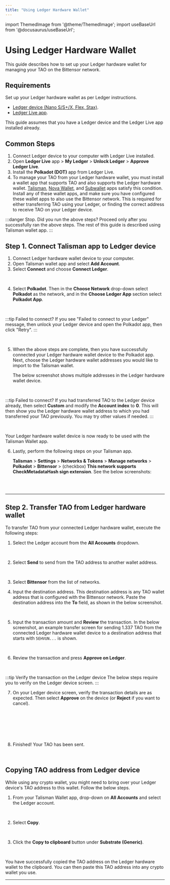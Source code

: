 ```yaml
---
title: "Using Ledger Hardware Wallet"
---
```


import ThemedImage from '@theme/ThemedImage';
import useBaseUrl from '@docusaurus/useBaseUrl';

# Using Ledger Hardware Wallet

This guide describes how to set up your Ledger hardware wallet for managing your TAO on the Bittensor network. 

## Requirements

Set up your Ledger hardware wallet as per Ledger instructions. 

- [Ledger device (Nano S/S+/X, Flex, Stax)](https://www.ledger.com/).
- [Ledger Live app](https://www.ledger.com/ledger-live).

This guide assumes that you have a Ledger device and the Ledger Live app installed already. 

## Common Steps

1. Connect Ledger device to your computer with Ledger Live installed.
2. Open **Ledger Live** app > **My Ledger** > **Unlock Ledger** > **Approve Ledger Live**.
3. Install the **Polkadot (DOT)** app from Ledger Live.
4. To manage your TAO from your Ledger hardware wallet, you must install a wallet app that supports TAO and also supports the Ledger hardware wallet. [Talisman](https://www.talisman.xyz/), [Nova Wallet](https://novawallet.io/), and [Subwallet](https://www.subwallet.app/) apps satisfy this condition. Install any of these wallet apps, and make sure you have configured these wallet apps to also use the Bittensor network. This is required for either transferring TAO using your Ledger, or finding the correct address to receive TAO on your Ledger device.

:::danger Stop. Did you run the above steps? 
Proceed only after you successfully ran the above steps. The rest of this guide is described using Talisman wallet app.
:::

## Step 1. Connect Talisman app to Ledger device 
  
  1. Connect Ledger hardware wallet device to your computer.
  2. Open Talisman wallet app and select **Add Account**.
  3. Select **Connect** and choose **Connect Ledger**.

<center id="Talisman-1.3">
<ThemedImage
alt="Talisman-1.3"
sources={{
    light: useBaseUrl('/img/docs/ledger-hw-wallet//Talisman/Talisman-1.3.png'),
    dark: useBaseUrl('/img/docs/ledger-hw-wallet//Talisman/Talisman-1.3.png'),
  }}
style={{width: 900}}
/>
</center>
<br />

  4. Select **Polkadot**. Then in the **Choose Network** drop-down select  **Polkadot** as the network, and in the **Choose Ledger App** section select **Polkadot App**.

<center id="Talisman-1.4">
<ThemedImage
alt="Talisman-1.4"
sources={{
    light: useBaseUrl('/img/docs/ledger-hw-wallet//Talisman/Talisman-1.4.png'),
    dark: useBaseUrl('/img/docs/ledger-hw-wallet//Talisman/Talisman-1.4.png'),
  }}
style={{width: 900}}
/>
</center>
<br />

:::tip Failed to connect?
If you see "Failed to connect to your Ledger" message, then unlock your Ledger device and open the Polkadot app, then click "Retry".
:::

<center id="Talisman-1.4a">
<ThemedImage
alt="Talisman-1.4a"
sources={{
    light: useBaseUrl('/img/docs/ledger-hw-wallet//Talisman/Talisman-1.4a.png'),
    dark: useBaseUrl('/img/docs/ledger-hw-wallet//Talisman/Talisman-1.4a.png'),
  }}
style={{width: 900}}
/>
</center>
<br />

  5. When the above steps are complete, then you have successfully connected your Ledger hardware wallet device to the Polkadot app. Next, choose the Ledger hardware wallet addresses you would like to import to the Talisman wallet. 
  
      The below screenshot shows multiple addresses in the Ledger hardware wallet device.
   
<center id="Talisman-1.4a">
<ThemedImage
alt="Talisman-1.4a"
sources={{
    light: useBaseUrl('/img/docs/ledger-hw-wallet//Talisman/Talisman-1.5.png'),
    dark: useBaseUrl('/img/docs/ledger-hw-wallet//Talisman/Talisman-1.5.png'),
  }}
style={{width: 900}}
/>
</center>
<br />

:::tip Failed to connect?
If you had transferred TAO to the Ledger device already, then select **Custom** and modify the **Account index** to **0**. This will then show you the Ledger hardware wallet address to which you had transferred your TAO previously. You may try other values if needed.
:::

<center id="Talisman-1.4a">
<ThemedImage
alt="Talisman-1.4a"
sources={{
    light: useBaseUrl('/img/docs/ledger-hw-wallet//Talisman/Talisman-1.5a.png'),
    dark: useBaseUrl('/img/docs/ledger-hw-wallet//Talisman/Talisman-1.5a.png'),
  }}
style={{width: 900}}
/>
</center>
<br />

Your Ledger hardware wallet device is now ready to be used with the Talisman Wallet app.

   6. Lastly, perform the following steps on your Talisman app. 
   
      **Talisman** > **Settings** > **Networks & Tokens** > **Manage networks** > **Polkadot** > **Bittensor** > (checkbox) **This network supports CheckMetadataHash sign extension**. See the below screenshots:

<center id="Talisman-1.4a">
<ThemedImage
alt="Talisman-1.4a"
sources={{
    light: useBaseUrl('/img/docs/ledger-hw-wallet//Talisman/Talisman-1.last.png'),
    dark: useBaseUrl('/img/docs/ledger-hw-wallet//Talisman/Talisman-1.last.png'),
  }}
style={{width: 900}}
/>
</center>
<br />

<center id="Talisman-1.4a">
<ThemedImage
alt="Talisman-1.4a"
sources={{
    light: useBaseUrl('/img/docs/ledger-hw-wallet//Talisman/Talisman-1.last2.png'),
    dark: useBaseUrl('/img/docs/ledger-hw-wallet//Talisman/Talisman-1.last2.png'),
  }}
style={{width: 900}}
/>
</center>
<br />


---

## Step 2. Transfer TAO from Ledger hardware wallet 

To transfer TAO from your connected Ledger hardware wallet, execute the following steps:

1. Select the Ledger account from the **All Accounts** dropdown.

<center id="Talisman-1.4a">
<ThemedImage
alt="Talisman-1.4a"
sources={{
    light: useBaseUrl('/img/docs/ledger-hw-wallet/Talisman/Talisman-3.1.png'),
    dark: useBaseUrl('/img/docs/ledger-hw-wallet/Talisman/Talisman-3.1.png'),
  }}
style={{width: 550}}
/>
</center>
<br />


2. Select **Send** to send from the TAO address to another wallet address.

<center id="Talisman-1.4a">
<ThemedImage
alt="Talisman-1.4a"
sources={{
    light: useBaseUrl('/img/docs/ledger-hw-wallet/Talisman/Talisman-4.1.png'),
    dark: useBaseUrl('/img/docs/ledger-hw-wallet/Talisman/Talisman-4.1.png'),
  }}
style={{width: 550}}
/>
</center>
<br />


3. Select **Bittensor** from the list of networks.

4. Input the destination address. This destination address is any TAO wallet address that is configured with the Bittensor network. Paste the destination address into the **To** field, as shown in the below screenshot.

<center id="Talisman-1.4a">
<ThemedImage
alt="Talisman-1.4a"
sources={{
    light: useBaseUrl('/img/docs/ledger-hw-wallet/Talisman/Talisman-4.4.png'),
    dark: useBaseUrl('/img/docs/ledger-hw-wallet/Talisman/Talisman-4.4.png'),
  }}
style={{width: 550}}
/>
</center>
<br />

5. Input the transaction amount and **Review** the transaction. In the below screenshot, an example transfer screen for sending 1.337 TAO from the connected Ledger hardware wallet device to a destination address that starts with `5EHVUN...` is shown. 

<center id="Talisman-1.4a">
<ThemedImage
alt="Talisman-1.4a"
sources={{
    light: useBaseUrl('/img/docs/ledger-hw-wallet/Talisman/Talisman-4.5.png'),
    dark: useBaseUrl('/img/docs/ledger-hw-wallet/Talisman/Talisman-4.5.png'),
  }}
style={{width: 550}}
/>
</center>
<br />

6. Review the transaction and press **Approve on Ledger**.

<center id="Talisman-1.4a">
<ThemedImage
alt="Talisman-1.4a"
sources={{
    light: useBaseUrl('/img/docs/ledger-hw-wallet/Talisman/Talisman-4.6.png'),
    dark: useBaseUrl('/img/docs/ledger-hw-wallet/Talisman/Talisman-4.6.png'),
  }}
style={{width: 550}}
/>
</center>
<br />

:::tip Verify the transaction on the Ledger device
The below steps require you to verify on the Ledger device screen.
:::

7. On your Ledger device screen, verify the transaction details are as expected. Then select **Approve** on the device (or **Reject** if you want to cancel).

<center id="Talisman-1.4a">
<ThemedImage
alt="Talisman-1.4a"
sources={{
    light: useBaseUrl('/img/docs/ledger-hw-wallet/Ledger/Ledger-4.7a.jpg'),
    dark: useBaseUrl('/img/docs/ledger-hw-wallet/Ledger/Ledger-4.7a.jpg'),
  }}
style={{width: 550}}
/>
</center>
<br />

<center id="Talisman-1.4a">
<ThemedImage
alt="Talisman-1.4a"
sources={{
    light: useBaseUrl('/img/docs/ledger-hw-wallet/Ledger/Ledger-4.7b.jpg'),
    dark: useBaseUrl('/img/docs/ledger-hw-wallet/Ledger/Ledger-4.7b.jpg'),
  }}
style={{width: 550}}
/>
</center>
<br />

<center id="Talisman-1.4a">
<ThemedImage
alt="Talisman-1.4a"
sources={{
    light: useBaseUrl('/img/docs/ledger-hw-wallet/Ledger/Ledger-4.7c.jpg'),
    dark: useBaseUrl('/img/docs/ledger-hw-wallet/Ledger/Ledger-4.7c.jpg'),
  }}
style={{width: 550}}
/>
</center>
<br />

<center id="Talisman-1.4a">
<ThemedImage
alt="Talisman-1.4a"
sources={{
    light: useBaseUrl('/img/docs/ledger-hw-wallet/Ledger/Ledger-4.7d.jpg'),
    dark: useBaseUrl('/img/docs/ledger-hw-wallet/Ledger/Ledger-4.7d.jpg'),
  }}
style={{width: 550}}
/>
</center>
<br />

<center id="Talisman-1.4a">
<ThemedImage
alt="Talisman-1.4a"
sources={{
    light: useBaseUrl('/img/docs/ledger-hw-wallet/Ledger/Ledger-4.7e.jpg'),
    dark: useBaseUrl('/img/docs/ledger-hw-wallet/Ledger/Ledger-4.7e.jpg'),
  }}
style={{width: 550}}
/>
</center>
<br />

8. Finished! Your TAO has been sent.

<center id="Talisman-1.4a">
<ThemedImage
alt="Talisman-1.4a"
sources={{
    light: useBaseUrl('/img/docs/ledger-hw-wallet/Talisman/Talisman-4.8.png'),
    dark: useBaseUrl('/img/docs/ledger-hw-wallet/Talisman/Talisman-4.8.png'),
  }}
style={{width: 550}}
/>
</center>
<br />

## Copying TAO address from Ledger device

While using any crypto wallet, you might need to bring over your Ledger device's TAO address to this wallet. Follow the below steps. 

1. From your Talisman Wallet app, drop-down on **All Accounts** and select the Ledger account.

<center id="Talisman-1.4a">
<ThemedImage
alt="Talisman-1.4a"
sources={{
    light: useBaseUrl('/img/docs/ledger-hw-wallet//Talisman/Talisman-3.1.png'),
    dark: useBaseUrl('/img/docs/ledger-hw-wallet//Talisman/Talisman-3.1.png'),
  }}
style={{width: 900}}
/>
</center>
<br />

2. Select **Copy**.

<center id="Talisman-1.4a">
<ThemedImage
alt="Talisman-1.4a"
sources={{
    light: useBaseUrl('/img/docs/ledger-hw-wallet//Talisman/Talisman-3.2.png'),
    dark: useBaseUrl('/img/docs/ledger-hw-wallet//Talisman/Talisman-3.2.png'),
  }}
style={{width: 900}}
/>
</center>
<br />

3. Click the **Copy to clipboard** button under **Substrate (Generic)**.

<center id="Talisman-1.4a">
<ThemedImage
alt="Talisman-1.4a"
sources={{
    light: useBaseUrl('/img/docs/ledger-hw-wallet//Talisman/Talisman-3.3.png'),
    dark: useBaseUrl('/img/docs/ledger-hw-wallet//Talisman/Talisman-3.3.png'),
  }}
style={{width: 900}}
/>
</center>
<br />

You have successfully copied the TAO address on the Ledger hardware wallet to the clipboard. You can then paste this TAO address into any crypto wallet you use. 

---
